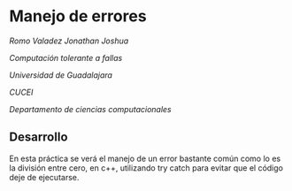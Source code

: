 # Manejo de errores
_Romo Valadez Jonathan Joshua_

_Computación tolerante a fallas_

_Universidad de Guadalajara_

_CUCEI_

_Departamento de ciencias computacionales_


## Desarrollo
En esta práctica se verá el manejo de un error bastante común como lo es la división entre cero, en c++, utilizando try catch para evitar que el código deje de ejecutarse.
